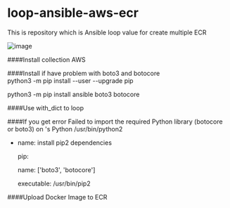 # loop-ansible-aws-ecr
This is repository which is Ansible loop value for create multiple ECR


![image](https://user-images.githubusercontent.com/70093183/124305489-04237f80-db1a-11eb-82d3-c8609abb5570.png)
            

####Install collection AWS


####Install if have problem with boto3 and botocore    
python3 -m pip install --user --upgrade pip

python3 -m pip install ansible boto3 botocore

####Use with_dict to loop

####If you get error Failed to import the required Python library (botocore or boto3) on 's Python /usr/bin/python2
  - name: install pip2 dependencies

    pip:
  
      name: ['boto3', 'botocore']
    
      executable: /usr/bin/pip2
      
      
####Upload Docker Image to ECR
